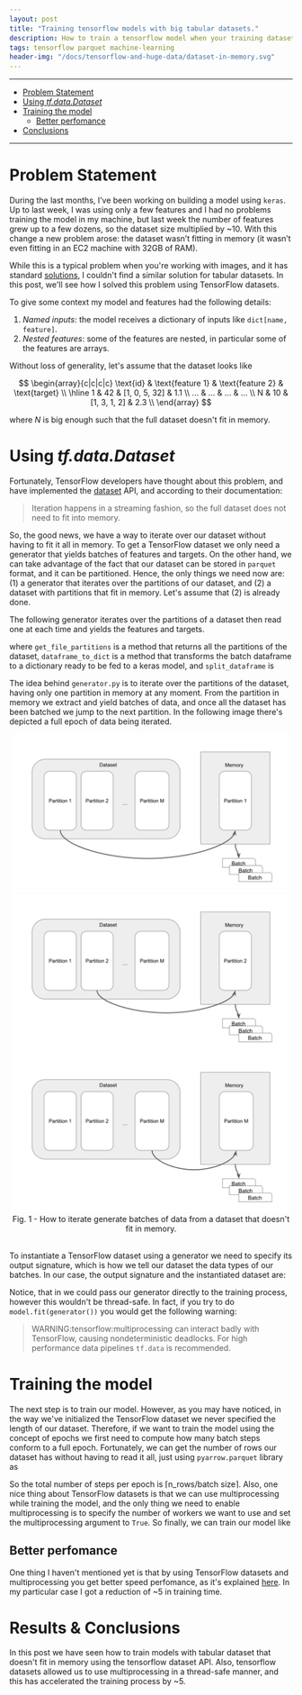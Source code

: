 ```yaml
---
layout: post
title: "Training tensorflow models with big tabular datasets."
description: How to train a tensorflow model when your training dataset doesn't fit in memory?
tags: tensorflow parquet machine-learning
header-img: "/docs/tensorflow-and-huge-data/dataset-in-memory.svg"
---
```


---

- [Problem Statement](#problem-statement)
- [Using *tf.data.Dataset*](#using-tfdatadataset)
- [Training the model](#training-the-model)
    - [Better perfomance](#better-perfomance)
- [Conclusions](#results--conclusions)

---


# Problem Statement
During the last months, I’ve been working on building a model using `keras`. Up to last week, I was using only a few features and I had no problems training the model in my machine, but last week the number of features grew up to a few dozens, so the dataset size multiplied by ~10. With this change a new problem arose: the dataset wasn’t fitting in memory (it wasn’t even fitting in an EC2 machine with 32GB of RAM).

While this is a typical problem when you're working with images, and it has standard [solutions](https://www.tensorflow.org/api_docs/python/tf/keras/preprocessing/image/ImageDataGenerator), I couldn't find a similar solution for tabular datasets. In this post, we'll see how I solved this problem using TensorFlow datasets.

To give some context my model and features had the following details:

1. *Named inputs*: the model receives a dictionary of inputs like `dict[name, feature]`.
2. *Nested features*: some of the features are nested, in particular some of the features are arrays.

Without loss of generality, let's assume that the dataset looks like

$$
\begin{array}{c|c|c|c}
        \text{id}  & \text{feature 1} & \text{feature 2} & \text{target} \\ \hline
        1  & 42 & [1, 0, 5, 32] & 1.1 \\
        ...  & ... & ... & ... \\ 
        N  & 10 & [1, 3, 1, 2] & 2.3 \\
\end{array}
$$

where $N$ is big enough such that the full dataset doesn't fit in memory.

# Using *tf.data.Dataset*

Fortunately, TensorFlow developers have thought about this problem, and have implemented the [dataset](https://www.tensorflow.org/api_docs/python/tf/data/Dataset) API, and according to their documentation:

> Iteration happens in a streaming fashion, so the full dataset does not need to fit into memory.

So, the good news, we have a way to iterate over our dataset without having to fit it all in memory. To get a TensorFlow dataset we only need a generator that yields batches of features and targets. On the other hand, we can take advantage of the fact that our dataset can be stored in `parquet` format, and it can be partitioned. Hence, the only things we need now are: (1) a generator that iterates over the partitions of our dataset, and (2) a dataset with partitions that fit in memory. Let's assume that (2) is already done.

The following generator iterates over the partitions of a dataset then read one at each time and yields the features and targets.

<script src="https://gist.github.com/AlexMolas/7330531ef1acd5bb4d69a4b0dd3d5a5f.js?file=generator.py"></script>

where `get_file_partitions` is a method that returns all the partitions of the dataset, `dataframe_to_dict` is a method that transforms the batch dataframe to a dictionary ready to be fed to a keras model, and `split_dataframe` is

<script src="https://gist.github.com/AlexMolas/7330531ef1acd5bb4d69a4b0dd3d5a5f.js?file=split_dataframe.py"></script>


The idea behind `generator.py` is to iterate over the partitions of the dataset, having only one partition in memory at any moment. From the partition in memory we extract and yield batches of data, and once all the dataset has been batched we jump to the next partition. In the following image there's depicted a full epoch of data being iterated.

<div style="text-align:center">
    <img src="/docs/tensorflow-and-huge-data/dataset-in-memory.svg" width=500px class="center">
    <img src="/docs/tensorflow-and-huge-data/dataset-in-memory-2.svg" width=500px class="center">
    <img src="/docs/tensorflow-and-huge-data/dataset-in-memory-N.svg" width=500px class="center">
    <figcaption>Fig. 1 - How to iterate generate batches of data from a dataset that doesn't fit in memory.</figcaption>
</div>
<br/>


To instantiate a TensorFlow dataset using a generator we need to specify its output signature, which is how we tell our dataset the data types of our batches. In our case, the output signature and the instantiated dataset are:

<script src="https://gist.github.com/AlexMolas/7330531ef1acd5bb4d69a4b0dd3d5a5f.js?file=output_signature.py"></script>

Notice, that in we could pass our generator directly to the training process, however this wouldn't be thread-safe. In fact, if you try to do `model.fit(generator())` you would get the following warning:

> WARNING:tensorflow:multiprocessing can interact badly with TensorFlow, causing nondeterministic deadlocks. For high performance data pipelines `tf.data` is recommended.


# Training the model

The next step is to train our model. However, as you may have noticed, in the way we've initialized the TensorFlow dataset we never specified the length of our dataset. Therefore, if we want to train the model using the concept of epochs we first need to compute how many batch steps conform to a full epoch. Fortunately, we can get the number of rows our dataset has without having to read it all, just using `pyarrow.parquet` library as

<script src="https://gist.github.com/AlexMolas/7330531ef1acd5bb4d69a4b0dd3d5a5f.js?file=number_of_rows.py"></script>

So the total number of steps per epoch is $\lceil \textrm{n_rows} / \textrm{batch size} \rceil$. Also, one nice thing about TensorFlow datasets is that we can use multiprocessing while training the model, and the only thing we need to enable multiprocessing is to specify the number of workers we want to use and set the multiprocessing argument to `True`. So finally, we can train our model like

<script src="https://gist.github.com/AlexMolas/7330531ef1acd5bb4d69a4b0dd3d5a5f.js?file=train.py"></script>

## Better perfomance

One thing I haven't mentioned yet is that by using TensorFlow datasets and multiprocessing you get better speed perfomance, as it's explained [here](https://www.tensorflow.org/guide/data_performance). In my particular case I got a reduction of ~5 in training time.

# Results & Conclusions

In this post we have seen how to train models with tabular dataset that doesn't fit in memory using the tensorflow dataset API. Also, tensorflow datasets allowed us to use multiprocessing in a thread-safe manner, and this has accelerated the training process by ~5.